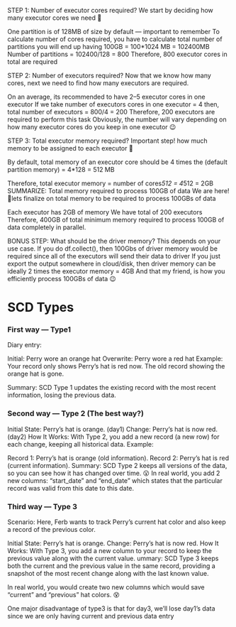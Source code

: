 STEP 1: Number of executor cores required?
We start by deciding how many executor cores we need 🤔

One partition is of 128MB of size by default — important to remember
To calculate number of cores required, you have to calculate total number of partitions you will end up having
100GB = 100*1024 MB = 102400MB
Number of partitions = 102400/128 = 800
Therefore, 800 executor cores in total are required

STEP 2: Number of executors required?
Now that we know how many cores, next we need to find how many executors are required.

On an average, its recommended to have 2–5 executor cores in one executor
If we take number of executors cores in one executor = 4 then, total number of executors = 800/4 = 200
Therefore, 200 executors are required to perform this task
Obviously, the number will vary depending on how many executor cores do you keep in one executor 😉

STEP 3: Total executor memory required?
Important step! how much memory to be assigned to each executor 🤨

By default, total memory of an executor core should be
4 times the (default partition memory) = 4*128 = 512 MB

Therefore, total executor memory = number of cores*512 = 4*512 = 2GB
SUMMARIZE: Total memory required to process 100GB of data
We are here! 🥳lets finalize on total memory to be required to process 100GBs of data

Each executor has 2GB of memory
We have total of 200 executors
Therefore, 400GB of total minimum memory required to process 100GB of data completely in parallel.

BONUS STEP: What should be the driver memory?
This depends on your use case.
If you do df.collect(), then 100Gbs of driver memory would be required since all of the executors will send their data to driver
If you just export the output somewhere in cloud/disk, then driver memory can be ideally 2 times the executor memory = 4GB
And that my friend, is how you efficiently process 100GBs of data 😉

# SCD Types
### First way — Type1
Diary entry:

Initial: Perry wore an orange hat
Overwrite: Perry wore a red hat
Example: Your record only shows Perry’s hat is red now. The old record showing the orange hat is gone.

Summary: SCD Type 1 updates the existing record with the most recent information, losing the previous data.

### Second way — Type 2 (The best way?)
Initial State: Perry’s hat is orange. (day1)
Change: Perry’s hat is now red. (day2)
How It Works: With Type 2, you add a new record (a new row) for each change, keeping all historical data.
Example:

Record 1: Perry’s hat is orange (old information).
Record 2: Perry’s hat is red (current information).
Summary: SCD Type 2 keeps all versions of the data, so you can see how it has changed over time. 😮
In real world, you add 2 new columns: “start_date” and “end_date” which states that the particular record was valid from this date to this date.

### Third way — Type 3
Scenario: Here, Ferb wants to track Perry’s current hat color and also keep a record of the previous color.

Initial State: Perry’s hat is orange.
Change: Perry’s hat is now red.
How It Works: With Type 3, you add a new column to your record to keep the previous value along with the current value.
ummary: SCD Type 3 keeps both the current and the previous value in the same record, providing a snapshot of the most recent change along with the last known value.

In real world, you would create two new columns which would save “current” and “previous” hat colors. 😵

One major disadvantage of type3 is that for day3, we’ll lose day1’s data since we are only having current and previous data entry